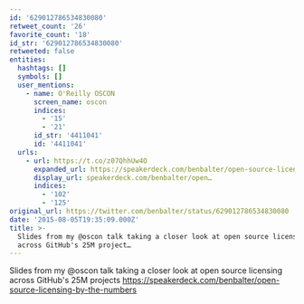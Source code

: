 ```yaml
---
id: '629012786534830080'
retweet_count: '26'
favorite_count: '18'
id_str: '629012786534830080'
retweeted: false
entities:
  hashtags: []
  symbols: []
  user_mentions:
    - name: O'Reilly OSCON
      screen_name: oscon
      indices:
        - '15'
        - '21'
      id_str: '4411041'
      id: '4411041'
  urls:
    - url: https://t.co/z07QhhUw4O
      expanded_url: https://speakerdeck.com/benbalter/open-source-licensing-by-the-numbers
      display_url: speakerdeck.com/benbalter/open…
      indices:
        - '102'
        - '125'
original_url: https://twitter.com/benbalter/status/629012786534830080
date: '2015-08-05T19:35:09.000Z'
title: >-
  Slides from my @oscon talk taking a closer look at open source licensing
  across GitHub's 25M project…
---
```


Slides from my @oscon talk taking a closer look at open source licensing across GitHub's 25M projects https://speakerdeck.com/benbalter/open-source-licensing-by-the-numbers